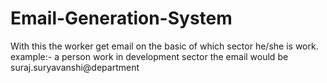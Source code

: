 # Email-Generation-System
With this the worker get email on the basic of which sector he/she is work. example:- a person work in development sector the email would be suraj.suryavanshi@department
